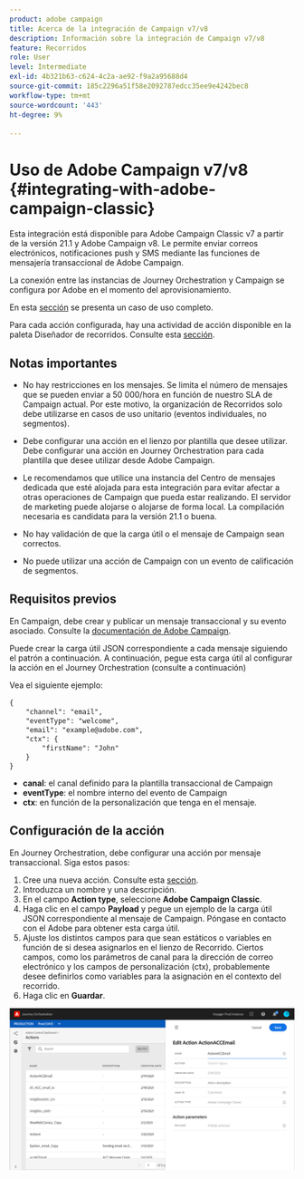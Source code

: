 ```yaml
---
product: adobe campaign
title: Acerca de la integración de Campaign v7/v8
description: Información sobre la integración de Campaign v7/v8
feature: Recorridos
role: User
level: Intermediate
exl-id: 4b321b63-c624-4c2a-ae92-f9a2a95688d4
source-git-commit: 185c2296a51f58e2092787edcc35ee9e4242bec8
workflow-type: tm+mt
source-wordcount: '443'
ht-degree: 9%

---
```


# Uso de Adobe Campaign v7/v8 {#integrating-with-adobe-campaign-classic}

Esta integración está disponible para Adobe Campaign Classic v7 a partir de la versión 21.1 y Adobe Campaign v8. Le permite enviar correos electrónicos, notificaciones push y SMS mediante las funciones de mensajería transaccional de Adobe Campaign.

La conexión entre las instancias de Journey Orchestration y Campaign se configura por Adobe en el momento del aprovisionamiento.

En esta [sección](../usecase/campaign-classic-use-case.md) se presenta un caso de uso completo.

Para cada acción configurada, hay una actividad de acción disponible en la paleta Diseñador de recorridos. Consulte esta [sección](../building-journeys/using-adobe-campaign-classic.md).

## Notas importantes

* No hay restricciones en los mensajes. Se limita el número de mensajes que se pueden enviar a 50 000/hora en función de nuestro SLA de Campaign actual. Por este motivo, la organización de Recorridos solo debe utilizarse en casos de uso unitario (eventos individuales, no segmentos).

* Debe configurar una acción en el lienzo por plantilla que desee utilizar. Debe configurar una acción en Journey Orchestration para cada plantilla que desee utilizar desde Adobe Campaign.

* Le recomendamos que utilice una instancia del Centro de mensajes dedicada que esté alojada para esta integración para evitar afectar a otras operaciones de Campaign que pueda estar realizando. El servidor de marketing puede alojarse o alojarse de forma local. La compilación necesaria es candidata para la versión 21.1 o buena.

* No hay validación de que la carga útil o el mensaje de Campaign sean correctos.

* No puede utilizar una acción de Campaign con un evento de calificación de segmentos.

## Requisitos previos

En Campaign, debe crear y publicar un mensaje transaccional y su evento asociado. Consulte la [documentación de Adobe Campaign](https://experienceleague.adobe.com/docs/campaign-classic/using/transactional-messaging/introduction/about-transactional-messaging.html#transactional-messaging).

Puede crear la carga útil JSON correspondiente a cada mensaje siguiendo el patrón a continuación. A continuación, pegue esta carga útil al configurar la acción en el Journey Orchestration (consulte a continuación)

Vea el siguiente ejemplo:

```
{
    "channel": "email",
    "eventType": "welcome",
    "email": "example@adobe.com",
    "ctx": {
        "firstName": "John"
    }
}
```

* **canal**: el canal definido para la plantilla transaccional de Campaign
* **eventType**: el nombre interno del evento de Campaign
* **ctx**: en función de la personalización que tenga en el mensaje.

## Configuración de la acción

En Journey Orchestration, debe configurar una acción por mensaje transaccional. Siga estos pasos:

1. Cree una nueva acción. Consulte esta [sección](../action/action.md).
1. Introduzca un nombre y una descripción.
1. En el campo **Action type**, seleccione **Adobe Campaign Classic**.
1. Haga clic en el campo **Payload** y pegue un ejemplo de la carga útil JSON correspondiente al mensaje de Campaign. Póngase en contacto con el Adobe para obtener esta carga útil.
1. Ajuste los distintos campos para que sean estáticos o variables en función de si desea asignarlos en el lienzo de Recorrido. Ciertos campos, como los parámetros de canal para la dirección de correo electrónico y los campos de personalización (ctx), probablemente desee definirlos como variables para la asignación en el contexto del recorrido.
1. Haga clic en **Guardar**.

![](../assets/accintegration1.png)


